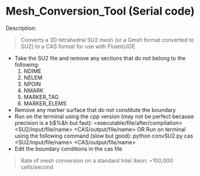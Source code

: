 # Mesh_Conversion_Tool (Serial code)

Description:

> Converts a 3D tetrahedral SU2 mesh (or a Gmsh format converted to SU2) to a CAS format for use with Fluent/JOE
  - Take the SU2 file and remove any sections that do not belong to the following:
    1. NDIME
    2. NELEM
    3. NPOIN
    4. NMARK
    5. MARKER_TAG
    6. MARKER_ELEMS
  - Remove any marker surface that do not constitute the boundary
  - Run on the terminal using the cpp version (may not be perfect because precision is a b$%&h but fast): <executable/file/after/compilation> <SU2/input/file/name> <CAS/output/file/name>
    OR
    Run on terminal using the following command (slow but good): python convSU2.py cas <SU2/input/file/name> <CAS/output/file/name>
  - Edit the boundary conditions in the cas file
> Rate of mesh conversion on a standard Intel Xeon: ~100,000 cells/second
